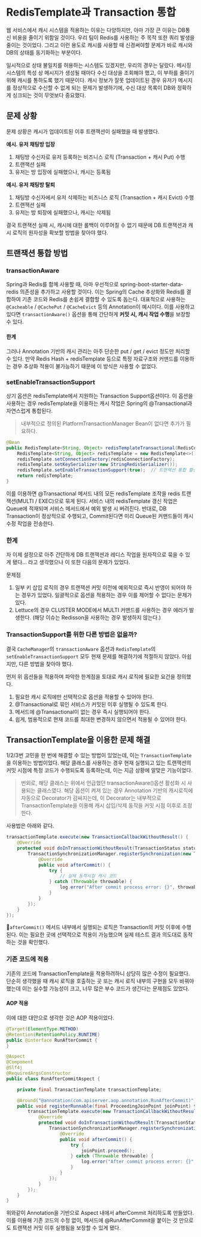 # RedisTemplate과 Transaction 통합

웹 서비스에서 캐시 시스템을 적용하는 이유는 다양하지만, 아마 가장 큰 이유는 DB통신 비용을 줄이기 위함일 것이다. 우리 팀이 Redis를 사용하는 주 목적 또한 쿼리 발생을 줄이는 것이었다. 그리고 이런 용도로 캐시를 사용할 때 신경써야할 문제가 바로 캐시와 DB의 상태를 동기화하는 부분이다.

일시적으로 상태 불일치를 허용하는 시스템도 있겠지만, 우리의 경우는 달랐다. 메시징 시스템의 특성 상 메시지가 생성될 때마다 수신 대상을 조회해야 했고, 이 부하를 줄이기 위해 캐시를 통하도록 했기 때문이다. 캐시 정보가 잘못 업데이트된 경우 유저가 메시지를 정상적으로 수신할 수 없게 되는 문제가 발생하기에, 수신 대상 목록이 DB와 정확하게 싱크되는 것이 무엇보다 중요했다.

## 문제 상황

문제 상황은 캐시가 업데이트된 이후 트랜잭션이 실패했을 때 발생했다.

**예시. 유저 채팅방 입장**
1. 채팅방 수신자로 유저 등록하는 비즈니스 로직 (Transaction + 캐시 Put) 수행
2. 트랜잭션 실패
3. 유저는 방 입장에 실패했으나, 캐시는 등록됨

**예시. 유저 채팅방 탈퇴**
1. 채팅방 수신자에서 유저 삭제하는 비즈니스 로직 (Transaction + 캐시 Evict) 수행
2. 트랜잭션 실패
3. 유저는 방 퇴장에 실패했으나, 캐시는 삭제됨

결국 트랜잭션 실패 시, 캐시에 대한 롤백이 이루어질 수 없기 때문에 DB 트랜잭션과 캐시 로직의 원자성을 확보할 방법을 찾아야 했다.

## 트랜잭션 통합 방법

### transactionAware

Spring과 Redis를 함께 사용할 때, 아마 우선적으로 spring-boot-starter-data-redis 의존성을 추가하고 사용할 것이다. 이는 Spring의 Cache 추상화와 Redis를 결합하여 기존 코드와 Redis를 손쉽게 결합할 수 있도록 돕는다. 대표적으로 사용하는 `@Cacheable` / `@CachePut` / `@CacheEvict` 등의 Annotation이 예시이다. 이를 사용하고 있다면 `transactionAware()` 옵션을 통해 간단하게 **커밋 시, 캐시 작업 수행**을 보장할 수 있다.

#### 한계

그러나 Annotation 기반의 캐시 관리는 아주 단순한 put / get / evict 정도만 처리할 수 있다. 만약 Redis Hash + redisTemplate 등으로 특정 자료구조와 커맨드를 이용하는 경우 추상화 적용이 불가능하기 때문에 이 방식은 사용할 수 없었다.

### setEnableTransactionSupport

상기 옵션은 redisTemplate에서 지원하는 Transaction Support옵션이다. 이 옵션을 사용하는 경우 redisTemplate을 이용하는 캐시 작업은 Spring의 @Transactional과 자연스럽게 통합된다.
> 내부적으로 정의된 PlatformTransactionManager Bean이 없다면 추가가 필요하다.

```java
@Bean  
public RedisTemplate<String, Object> redisTemplateTransactional(RedisConnectionFactory redisConnectionFactory) {  
    RedisTemplate<String, Object> redisTemplate = new RedisTemplate<>();  
    redisTemplate.setConnectionFactory(redisConnectionFactory);  
    redisTemplate.setKeySerializer(new StringRedisSerializer());  
    redisTemplate.setEnableTransactionSupport(true);  // 트랜잭션 통합 활성화
    return redisTemplate;  
}
```

이를 이용하면 @Transactional 메서드 내의 모든 redisTemplate 조작을 redis 트랜잭션(MULTI / EXEC)으로 묶게 된다. 서비스 내의 redisTemplate 갱신 작업은 Queue에 적재되며 서비스 메서드에서 예외 발생 시 버려진다. 반대로, DB Transaction이 정상적으로 수행되고, Commit된다면 미리 Queue된 커맨드들이 캐시 수정 작업을 전송한다.

### 한계

자 이제 설정으로 아주 간단하게 DB 트랜잭션과 레디스 작업을 원자적으로 묶을 수 있게 됐다... 라고 생각했으나 이 또한 다음의 문제가 있었다.

문제점
1. 일부 키 삽입 로직의 경우 트랜잭션 커밋 이전에 예외적으로 즉시 반영이 되어야 하는 경우가 있었다. 일괄적으로 옵션을 적용하는 경우 이를 제어할 수 없다는 문제가 있다.
2. Lettuce의 경우 CLUSTER MODE에서 MULTI 커맨드를 사용하는 경우 에러가 발생한다. (해당 이슈는 Redisson을 사용하는 경우 발생하지 않는다.)

### TransactionSupport를 위한 다른 방법은 없을까?

결국 `CacheManager`의 `transactionAware` 옵션과 `RedisTemplate`의 `setEnableTransactionSupport` 모두 현재 문제를 해결하기에 적절하지 않았다. 아쉽지만, 다른 방법을 찾아야 했다.

먼저 위 옵션들을 적용하며 파악한 한계점을 토대로 캐시 로직에 필요한 요건을 정의했다.

1. 필요한 캐시 로직에만 선택적으로 옵션을 적용할 수 있어야 한다.
2. @Transactional로 묶인 서비스가 커밋된 이후 실행될 수 있도록 한다.
3. 메서드에 @Transactional이 없는 경우 즉시 실행되어야 한다.
4. 쉽게, 범용적으로 현재 코드를 최대한 변경하지 않으면서 적용될 수 있어야 한다.

## TransactionTemplate을 이용한 문제 해결

1/2/3번 고민을 한 번에 해결할 수 있는 방법이 있었는데, 이는 `TransactionTemplate`을 이용하는 방법이었다. 해당 클래스를 사용하는 경우 현재 실행되고 있는 트랜잭션의 커밋 시점에 특정 코드가 수행되도록 등록하는데, 이는 지금 상황에 알맞은 기능이었다.

> 번외로, 해당 클래스는 위에서 언급했던 transactionAware()옵션 활성화 시 사용되는 클래스였다. 해당 옵션이 켜져 있는 경우 Annotation 기반의 캐시로직에 자동으로 Decorator가 감싸지는데, 이 Decorator는 내부적으로 TransactionTemplate을 이용해 캐시 삽입/삭제 동작을 커밋 시점 이후로 조정한다.

사용법은 아래와 같다.
```java
transactionTemplate.execute(new TransactionCallbackWithoutResult() {
	@Override
	protected void doInTransactionWithoutResult(TransactionStatus status) {
		TransactionSynchronizationManager.registerSynchronization(new TransactionSynchronization() {
			@Override
			public void afterCommit() {
				try {
					// 실제 동작시킬 캐시 코드
				} catch (Throwable throwable) {
					log.error("After commit process error: {}", throwable.getMessage());
				}
			}
		});
	}
});
```
`afterCommit()` 메서드 내부에서 실행되는 로직은 Transaction의 커밋 이후에 수행된다. 이는 필요한 곳에 선택적으로 적용이 가능했으며 실제 테스트 결과 의도대로 동작하는 것을 확인했다.

### 기존 코드에 적용

기존의 코드에 TransactionTemplate을 적용하려하니 상당히 많은 수정이 필요했다. 단순히 생각했을 때 캐시 로직을 호출하는 곳 또는 캐시 로직 내부의 구현을 모두 바꿔야 했는데 이는 실수할 가능성이 크고, 너무 많은 부수 코드가 생긴다는 문제점도 있었다.

#### AOP 적용
이에 대한 대안으로 생각한 것은 AOP 적용이었다.
```java
@Target(ElementType.METHOD)
@Retention(RetentionPolicy.RUNTIME)
public @interface RunAfterCommit {
}
```

```java
@Aspect
@Component
@Slf4j
@RequiredArgsConstructor
public class RunAfterCommitAspect {

    private final TransactionTemplate transactionTemplate;

    @Around("@annotation(com.apiserver.aop.annotation.RunAfterCommit)")
    public void registerRunnable(final ProceedingJoinPoint joinPoint) throws Throwable {
        transactionTemplate.execute(new TransactionCallbackWithoutResult() {
            @Override
            protected void doInTransactionWithoutResult(TransactionStatus status) {
                TransactionSynchronizationManager.registerSynchronization(new TransactionSynchronization() {
                    @Override
                    public void afterCommit() {
                        try {
                            joinPoint.proceed();
                        } catch (Throwable throwable) {
                            log.error("After commit process error: {}", throwable.getMessage());
                        }
                    }
                });
            }
        });
    }
}
```

위와같이 Annotation을 기반으로 Aspect 내에서 afterCommit 처리하도록 만들었다. 이를 이용해 기존 코드의 수정 없이, 메서드에 @RunAfterCommit을 붙이는 것 만으로도 트랜잭션 커밋 이후 실행됨을 보장할 수 있게 됐다.

